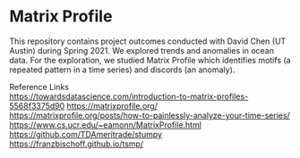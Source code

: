 # Matrix Profile

This repository contains project outcomes conducted with David Chen (UT Austin) during Spring 2021.
We explored trends and anomalies in ocean data.
For the exploration, we studied Matrix Profile which identifies motifs (a repeated pattern in a time series) and discords (an anomaly).

Reference Links   
https://towardsdatascience.com/introduction-to-matrix-profiles-5568f3375d90
https://matrixprofile.org/
https://matrixprofile.org/posts/how-to-painlessly-analyze-your-time-series/
https://www.cs.ucr.edu/~eamonn/MatrixProfile.html
https://github.com/TDAmeritrade/stumpy
https://franzbischoff.github.io/tsmp/
